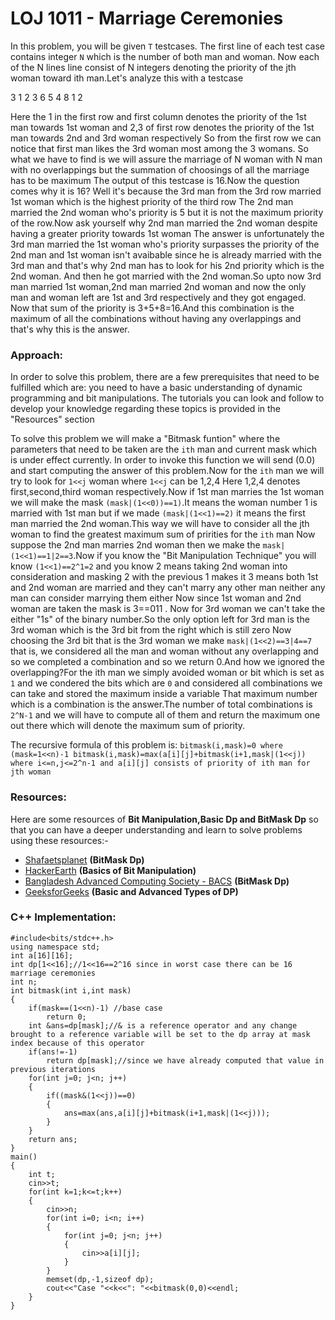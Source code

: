 # LOJ 1011 - Marriage Ceremonies

In this problem, you will be given `T` testcases. The first line of each test case contains  integer `N` which is the number of both man and woman. Now each of the N lines line consist of N integers denoting the priority of the jth woman toward ith man.Let's analyze this with a testcase

3
1 2 3
6 5 4
8 1 2

Here the 1 in the first row and first column denotes the priority of the 1st man towards 1st woman and 2,3 of first row denotes the priority of the 1st man towards 2nd and 3rd woman respectively
So from the first row we can notice that first man likes the 3rd woman most among the 3 womans. So what we have to find is we will assure the marriage of N woman with N man with no overlappings but the summation of choosings of all the marriage has to be maximum
The output of this testcase is 16.Now the question comes why it is 16? Well it's because the 3rd man from the 3rd row married 1st woman which is the highest priority of the third row
The 2nd man married the 2nd woman who's priority is 5 but it is not the maximum priority of the row.Now ask yourself why 2nd man married the 2nd woman despite having a greater priority towards 1st woman
The answer is unfortunately the 3rd man married the 1st woman who's priority surpasses the priority of the 2nd man and 1st woman isn't avaibable since he is already married with the 3rd man and that's why 2nd man has to look for his 2nd priority which is the 2nd woman.
And then he got married with the 2nd woman.So upto now 3rd man married 1st woman,2nd man married 2nd woman and now the only man and woman left are 1st and 3rd respectively and they got engaged.
Now that sum of the priority is 3+5+8=16.And this combination is the maximum of all the combinations without having any overlappings and that's why this is the answer.

### Approach:
In order to solve this problem, there are a few prerequisites that need to be fulfilled which are: you need to have a basic understanding of dynamic programming and bit manipulations. The tutorials you can look and follow to develop your knowledge regarding these topics is provided in the "Resources" section

To solve this problem we will make a "Bitmask funtion" where the parameters that need to be taken are the `ith` man and current mask which is under effect currently.
In order to invoke this function we will send (0.0) and start computing the answer of this problem.Now for the `ith` man we will try to look for `1<<j` woman where `1<<j` can be 1,2,4
Here 1,2,4 denotes first,second,third woman respectively.Now if 1st man marries the 1st woman we will make the mask `(mask|(1<<0))==1)`.It  means the woman number 1 is married with 1st man but if we made `(mask|(1<<1)==2)` it means the first man married the 2nd woman.This way we will have to consider all the jth woman to find the greatest maximum sum of pririties for the `ith` man
Now suppose the 2nd man marries 2nd woman then we make the `mask|(1<<1)==1|2==3`.Now if you know the "Bit Manipulation Technique" you will know `(1<<1)==2^1=2` and you know 2 means taking 2nd woman into consideration and masking 2 with the previous 1 makes it 3 means both 1st and 2nd woman are married and they can't marry any other man neither any man can consider marrying them either
Now since 1st woman and 2nd woman are taken the mask is 3==011 . Now for 3rd woman we can't take the either "1s" of the binary number.So the only option left for 3rd man is the 3rd woman which is the 3rd bit from the right which is still zero
Now choosing the 3rd bit that is the 3rd woman we make `mask|(1<<2)==3|4==7` that is, we considered all the man and woman without any overlapping and so we completed a combination and so we return 0.And how we ignored the overlapping?For the ith man we simply avoided woman or bit which is set as `1` and we condered the bits which are `0` and considered all combinations we can take and stored the maximum inside a variable
That maximum number which is a combination is the answer.The number of total combinations is `2^N-1` and we will have to compute all of them and return the maximum one out there which will denote the maximum sum of priority.

The recursive formula of this problem is:
`bitmask(i,mask)=0 where (mask=1<<n)-1
 bitmask(i,mask)=max(a[i][j]+bitmask(i+1,mask|(1<<j)) where i<=n,j<=2^n-1 and a[i][j] consists of priority of ith man for jth woman
`

### Resources:
Here are some resources of  **Bit Manipulation,Basic Dp and BitMask Dp** so that you can have a deeper understanding and learn to solve problems using these resources:-

- [Shafaetsplanet](https://www.shafaetsplanet.com/?p=1357) **(BitMask Dp)**
- [HackerEarth](https://www.hackerearth.com/practice/basic-programming/bit-manipulation/basics-of-bit-manipulation/tutorial/) **(Basics of Bit Manipulation)**
- [Bangladesh Advanced Computing Society - BACS](https://www.youtube.com/watch?v=cbgdSX2pXcQ)   **(BitMask Dp)**
- [GeeksforGeeks](https://www.geeksforgeeks.org/dynamic-programming/)   **(Basic and Advanced Types of DP)**


### C++ Implementation:
```
#include<bits/stdc++.h>
using namespace std;
int a[16][16];
int dp[1<<16];//1<<16==2^16 since in worst case there can be 16 marriage ceremonies
int n;
int bitmask(int i,int mask)
{
    if(mask==(1<<n)-1) //base case
        return 0;
    int &ans=dp[mask];//& is a reference operator and any change brought to a reference variable will be set to the dp array at mask index because of this operator
    if(ans!=-1)
        return dp[mask];//since we have already computed that value in previous iterations
    for(int j=0; j<n; j++)
    {
        if((mask&(1<<j))==0)
        {
            ans=max(ans,a[i][j]+bitmask(i+1,mask|(1<<j)));
        }
    }
    return ans;
}
main()
{
    int t;
    cin>>t;
    for(int k=1;k<=t;k++)
    {
        cin>>n;
        for(int i=0; i<n; i++)
        {
            for(int j=0; j<n; j++)
            {
                cin>>a[i][j];
            }
        }
        memset(dp,-1,sizeof dp);
        cout<<"Case "<<k<<": "<<bitmask(0,0)<<endl;
    }
}
```
